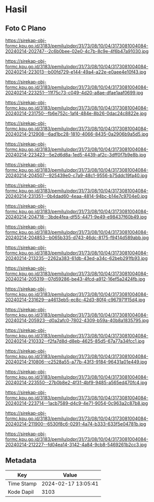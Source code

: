 # Hasil

## Foto C Plano

https://sirekap-obj-formc.kpu.go.id/3183/pemilu/pdpr/31/73/08/10/04/3173081004084-20240214-202747--2c6b0bee-02e0-4c7b-8c9e-4f6b47a91030.jpg

https://sirekap-obj-formc.kpu.go.id/3183/pemilu/pdpr/31/73/08/10/04/3173081004084-20240214-223013--b00fd729-e144-49a4-a22e-e0aee4e10f43.jpg

https://sirekap-obj-formc.kpu.go.id/3183/pemilu/pdpr/31/73/08/10/04/3173081004084-20240214-223251--11f75c73-c049-4d20-a8ae-dfae1aaf0699.jpg

https://sirekap-obj-formc.kpu.go.id/3183/pemilu/pdpr/31/73/08/10/04/3173081004084-20240214-231750--fb6e752c-1af4-484e-8b26-0dac24c8822e.jpg

https://sirekap-obj-formc.kpu.go.id/3183/pemilu/pdpr/31/73/08/10/04/3173081004084-20240214-212908--6ad1bc28-1810-4066-8435-0a2906b9a5d5.jpg

https://sirekap-obj-formc.kpu.go.id/3183/pemilu/pdpr/31/73/08/10/04/3173081004084-20240214-223423--5e2d6d8a-1ed5-4439-af2c-3dff0f7b9e8b.jpg

https://sirekap-obj-formc.kpu.go.id/3183/pemilu/pdpr/31/73/08/10/04/3173081004084-20240214-204507--925439e0-c7a9-48c1-9556-b75ddc19fa40.jpg

https://sirekap-obj-formc.kpu.go.id/3183/pemilu/pdpr/31/73/08/10/04/3173081004084-20240214-231351--0b4dad60-4eaa-4814-94bc-b14e7c9704e0.jpg

https://sirekap-obj-formc.kpu.go.id/3183/pemilu/pdpr/31/73/08/10/04/3173081004084-20240214-204718--3bde4fea-df55-4471-9e49-e98437f60b49.jpg

https://sirekap-obj-formc.kpu.go.id/3183/pemilu/pdpr/31/73/08/10/04/3173081004084-20240214-204853--b065b335-d743-46dc-8175-f9414d589abb.jpg

https://sirekap-obj-formc.kpu.go.id/3183/pemilu/pdpr/31/73/08/10/04/3173081004084-20240214-213235--2262a383-61db-43ed-a34c-62beb291fb93.jpg

https://sirekap-obj-formc.kpu.go.id/3183/pemilu/pdpr/31/73/08/10/04/3173081004084-20240214-205319--07d59286-be43-4fcd-a912-16ef5a2424fb.jpg

https://sirekap-obj-formc.kpu.go.id/3183/pemilu/pdpr/31/73/08/10/04/3173081004084-20240214-231629--a4613eb5-ec8c-42d3-80f4-c967971f15d4.jpg

https://sirekap-obj-formc.kpu.go.id/3183/pemilu/pdpr/31/73/08/10/04/3173081004084-20240214-205923--d0a2afc0-7802-4309-b59a-40b8a1835795.jpg

https://sirekap-obj-formc.kpu.go.id/3183/pemilu/pdpr/31/73/08/10/04/3173081004084-20240214-210332--f2fa7d8d-d8eb-4625-85d5-67a77a34fcc1.jpg

https://sirekap-obj-formc.kpu.go.id/3183/pemilu/pdpr/31/73/08/10/04/3173081004084-20240214-210806--c2528a55-a77b-43f3-9184-96431a01e449.jpg

https://sirekap-obj-formc.kpu.go.id/3183/pemilu/pdpr/31/73/08/10/04/3173081004084-20240214-223550--27b0b8e2-4f31-4bf9-9485-a565ed470fc4.jpg

https://sirekap-obj-formc.kpu.go.id/3183/pemilu/pdpr/31/73/08/10/04/3173081004084-20240214-223714--1acb7589-d4c9-4e71-9054-0c963a2c87b8.jpg

https://sirekap-obj-formc.kpu.go.id/3183/pemilu/pdpr/31/73/08/10/04/3173081004084-20240214-211900--6530f8c6-0291-4a74-b333-633f5e04781b.jpg

https://sirekap-obj-formc.kpu.go.id/3183/pemilu/pdpr/31/73/08/10/04/3173081004084-20240214-212227--fd04ea14-3142-4a84-9cb8-5469261b2cc3.jpg


## Metadata

| Key        | Value               |
| ---------- | ------------------- |
| Time Stamp | 2024-02-17 13:05:41 |
| Kode Dapil | 3103                |



